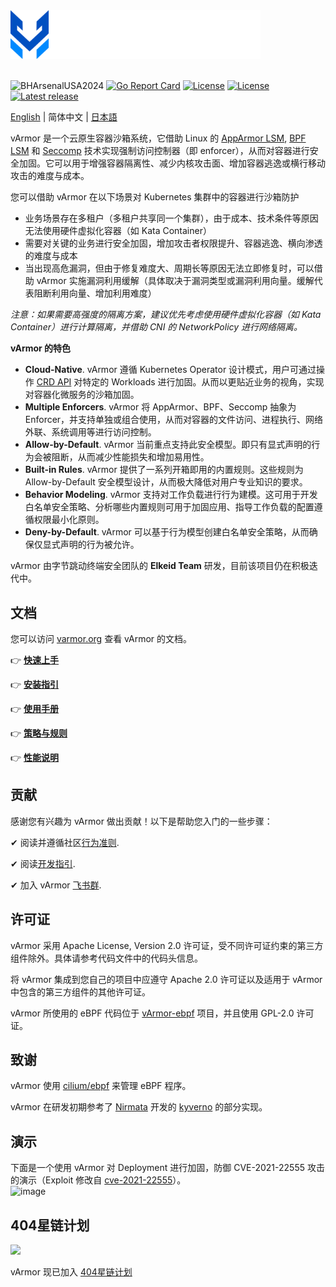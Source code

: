 <div>
    <picture>
        <source media="(prefers-color-scheme: light)" srcset="docs/img/logo.svg" width="400">
        <img src="docs/img/logo-dark.svg" alt="Logo" width="400">
    </picture>
</div>
<br>

![BHArsenalUSA2024](.docs/img/BlackHat-Arsenal-USA-2024.svg)
[![Go Report Card](https://goreportcard.com/badge/github.com/bytedance/vArmor)](https://goreportcard.com/report/github.com/bytedance/vArmor)
[![License](https://img.shields.io/badge/License-Apache_2.0-blue.svg)](https://opensource.org/licenses/Apache-2.0)
[![License](https://img.shields.io/badge/license-GPL-blue.svg)](https://opensource.org/license/gpl-2-0)
[![Latest release](https://img.shields.io/github/v/release/bytedance/vArmor)](https://github.com/bytedance/vArmor/releases)

[English](README.md) | 简体中文 | [日本語](README.ja.md)


vArmor 是一个云原生容器沙箱系统，它借助 Linux 的 [AppArmor LSM](https://en.wikipedia.org/wiki/AppArmor), [BPF LSM](https://docs.kernel.org/bpf/prog_lsm.html) 和 [Seccomp](https://en.wikipedia.org/wiki/Seccomp) 技术实现强制访问控制器（即 enforcer），从而对容器进行安全加固。它可以用于增强容器隔离性、减少内核攻击面、增加容器逃逸或横行移动攻击的难度与成本。

您可以借助 vArmor 在以下场景对 Kubernetes 集群中的容器进行沙箱防护
* 业务场景存在多租户（多租户共享同一个集群），由于成本、技术条件等原因无法使用硬件虚拟化容器（如 Kata Container）
* 需要对关键的业务进行安全加固，增加攻击者权限提升、容器逃逸、横向渗透的难度与成本
* 当出现高危漏洞，但由于修复难度大、周期长等原因无法立即修复时，可以借助 vArmor 实施漏洞利用缓解（具体取决于漏洞类型或漏洞利用向量。缓解代表阻断利用向量、增加利用难度）

*注意：如果需要高强度的隔离方案，建议优先考虑使用硬件虚拟化容器（如 Kata Container）进行计算隔离，并借助 CNI 的 NetworkPolicy 进行网络隔离。*

**vArmor 的特色**
* **Cloud-Native**. vArmor 遵循 Kubernetes Operator 设计模式，用户可通过操作 [CRD API](https://kubernetes.io/docs/concepts/extend-kubernetes/api-extension/custom-resources/) 对特定的 Workloads 进行加固。从而以更贴近业务的视角，实现对容器化微服务的沙箱加固。
* **Multiple Enforcers**. vArmor 将 AppArmor、BPF、Seccomp 抽象为 Enforcer，并支持单独或组合使用，从而对容器的文件访问、进程执行、网络外联、系统调用等进行访问控制。
* **Allow-by-Default**. vArmor 当前重点支持此安全模型。即只有显式声明的行为会被阻断，从而减少性能损失和增加易用性。
* **Built-in Rules**. vArmor 提供了一系列开箱即用的内置规则。这些规则为 Allow-by-Default 安全模型设计，从而极大降低对用户专业知识的要求。
* **Behavior Modeling**. vArmor 支持对工作负载进行行为建模。这可用于开发白名单安全策略、分析哪些内置规则可用于加固应用、指导工作负载的配置遵循权限最小化原则。
* **Deny-by-Default**. vArmor 可以基于行为模型创建白名单安全策略，从而确保仅显式声明的行为被允许。

vArmor 由字节跳动终端安全团队的 **Elkeid Team** 研发，目前该项目仍在积极迭代中。


## 文档
您可以访问 [varmor.org](https://varmor.org) 查看 vArmor 的文档。

👉 **[快速上手](https://www.varmor.org/docs/introduction#quick-start)**

👉 **[安装指引](https://www.varmor.org/docs/getting_started/installation)**

👉 **[使用手册](https://www.varmor.org/docs/getting_started/usage_instructions)**

👉 **[策略与规则](https://www.varmor.org/docs/guides/policies_and_rules)**

👉 **[性能说明](https://www.varmor.org/docs/guides/performance)**


## 贡献
感谢您有兴趣为 vArmor 做出贡献！以下是帮助您入门的一些步骤：

✔ 阅读并遵循社区[行为准则](./CODE_OF_CONDUCT.md).

✔ 阅读[开发指引](docs/development_guide.md).

✔ 加入 vArmor [飞书群](https://applink.larkoffice.com/client/chat/chatter/add_by_link?link_token=ae5pfb2d-f8a4-4f0b-b12e-15f24fdaeb24&qr_code=true).


## 许可证
vArmor 采用 Apache License, Version 2.0 许可证，受不同许可证约束的第三方组件除外。具体请参考代码文件中的代码头信息。

将 vArmor 集成到您自己的项目中应遵守 Apache 2.0 许可证以及适用于 vArmor 中包含的第三方组件的其他许可证。

vArmor 所使用的 eBPF 代码位于 [vArmor-ebpf](https://github.com/bytedance/vArmor-ebpf.git) 项目，并且使用 GPL-2.0 许可证。


## 致谢
vArmor 使用 [cilium/ebpf](https://github.com/cilium/ebpf) 来管理 eBPF 程序。

vArmor 在研发初期参考了 [Nirmata](https://nirmata.com/) 开发的 [kyverno](https://github.com/kyverno/kyverno) 的部分实现。 


## 演示
下面是一个使用 vArmor 对 Deployment 进行加固，防御 CVE-2021-22555 攻击的演示（Exploit 修改自 [cve-2021-22555](https://github.com/google/security-research/tree/master/pocs/linux/cve-2021-22555)）。<br>
![image](test/demo/vulnerability-mitigation/CVE-2021-22555/demo.zh_CN.gif)


## 404星链计划
<img src="https://github.com/knownsec/404StarLink-Project/raw/master/logo.png" width="30%">

vArmor 现已加入 [404星链计划](https://github.com/knownsec/404StarLink)